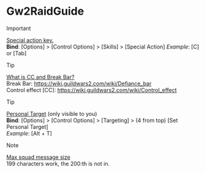 # Gw2RaidGuide

> [!IMPORTANT]  
> <ins>Special action key.</ins> <br>
> **Bind**: [Options] > [Control Options] > [Skills] > [Special Action]
> _Example_: [C] or [Tab]

> [!TIP]
> <ins>What is CC and Break Bar?</ins> <br>
> Break Bar: https://wiki.guildwars2.com/wiki/Defiance_bar <br>
> Control effect [CC]: https://wiki.guildwars2.com/wiki/Control_effect

> [!TIP]
> <ins>Personal Target</ins> (only visible to you) <br>
> **Bind**: [Options] > [Control Options] > [Targeting] > (4 from top) [Set Personal Target] <br>
> _Example_: [Alt + T]

> [!NOTE]
> <ins>Max squad message size</ins><br>
> 199 characters work, the 200:th is not in.
